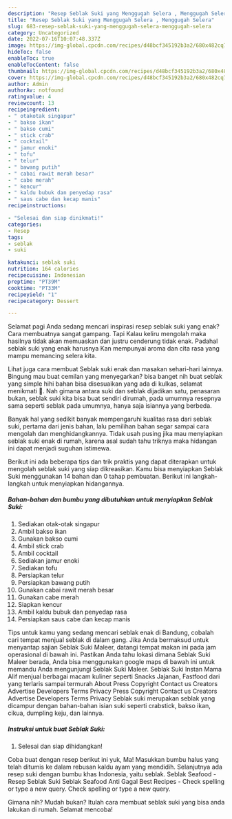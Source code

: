 ```yaml
---
description: "Resep Seblak Suki yang Menggugah Selera , Menggugah Selera"
title: "Resep Seblak Suki yang Menggugah Selera , Menggugah Selera"
slug: 683-resep-seblak-suki-yang-menggugah-selera-menggugah-selera
category: Uncategorized
date: 2022-07-16T10:07:48.337Z
image: https://img-global.cpcdn.com/recipes/d48bcf345192b3a2/680x482cq70/seblak-suki-foto-resep-utama.jpg
hideToc: false
enableToc: true
enableTocContent: false
thumbnail: https://img-global.cpcdn.com/recipes/d48bcf345192b3a2/680x482cq70/seblak-suki-foto-resep-utama.jpg
cover: https://img-global.cpcdn.com/recipes/d48bcf345192b3a2/680x482cq70/seblak-suki-foto-resep-utama.jpg
author: Admin
authorAv: notfound
ratingvalue: 4
reviewcount: 13
recipeingredient:
- " otakotak singapur"
- " bakso ikan"
- " bakso cumi"
- " stick crab"
- " cocktail"
- " jamur enoki"
- " tofu"
- " telur"
- " bawang putih"
- " cabai rawit merah besar"
- " cabe merah"
- " kencur"
- " kaldu bubuk dan penyedap rasa"
- " saus cabe dan kecap manis"
recipeinstructions:

- "Selesai dan siap dinikmati!"
categories:
- Resep
tags:
- seblak
- suki

katakunci: seblak suki 
nutrition: 164 calories
recipecuisine: Indonesian
preptime: "PT39M"
cooktime: "PT33M"
recipeyield: "1"
recipecategory: Dessert

---
```



Selamat pagi Anda sedang mencari inspirasi resep seblak suki yang enak? Cara membuatnya sangat gampang. Tapi Kalau keliru mengolah maka hasilnya tidak akan memuaskan dan justru cenderung tidak enak. Padahal seblak suki yang enak harusnya Kan mempunyai aroma dan cita rasa yang mampu memancing selera kita.


Lihat juga cara membuat Seblak suki enak dan masakan sehari-hari lainnya. Bingung mau buat cemilan yang menyegarkan? bisa banget nih buat seblak yang simple hihi bahan bisa disesuaikan yang ada di kulkas, selamat menikmati 🤩. Nah gimana antara suki dan seblak dijadikan satu, penasaran bukan, seblak suki kita bisa buat sendiri dirumah, pada umumnya resepnya sama seperti seblak pada umumnya, hanya saja isiannya yang berbeda.

Banyak hal yang sedikit banyak mempengaruhi kualitas rasa dari seblak suki, pertama dari jenis bahan, lalu pemilihan bahan segar sampai cara mengolah dan menghidangkannya. Tidak usah pusing jika mau menyiapkan seblak suki enak di rumah, karena asal sudah tahu triknya maka hidangan ini dapat menjadi suguhan istimewa.


Berikut ini ada beberapa tips dan trik praktis yang dapat diterapkan untuk mengolah seblak suki yang siap dikreasikan. Kamu bisa menyiapkan Seblak Suki menggunakan 14 bahan dan 0 tahap pembuatan. Berikut ini langkah-langkah untuk menyiapkan hidangannya.

<!--inarticleads1-->

##### Bahan-bahan dan bumbu yang dibutuhkan untuk menyiapkan Seblak Suki:

1. Sediakan  otak-otak singapur
1. Ambil  bakso ikan
1. Gunakan  bakso cumi
1. Ambil  stick crab
1. Ambil  cocktail
1. Sediakan  jamur enoki
1. Sediakan  tofu
1. Persiapkan  telur
1. Persiapkan  bawang putih
1. Gunakan  cabai rawit merah besar
1. Gunakan  cabe merah
1. Siapkan  kencur
1. Ambil  kaldu bubuk dan penyedap rasa
1. Persiapkan  saus cabe dan kecap manis


Tips untuk kamu yang sedang mencari seblak enak di Bandung, cobalah cari tempat menjual seblak di dalam gang. Jika Anda bermaksud untuk menyantap sajian Seblak Suki Maleer, datangi tempat makan ini pada jam operasional di bawah ini. Pastikan Anda tahu lokasi dimana Seblak Suki Maleer berada, Anda bisa menggunakan google maps di bawah ini untuk memandu Anda mengunjungi Seblak Suki Maleer. Seblak Suki Instan Mama Alif menjual berbagai macam kuliner seperti Snacks Jajanan, Fastfood dari yang terlaris sampai termurah About Press Copyright Contact us Creators Advertise Developers Terms Privacy Press Copyright Contact us Creators Advertise Developers Terms Privacy Seblak suki merupakan seblak yang dicampur dengan bahan-bahan isian suki seperti crabstick, bakso ikan, cikua, dumpling keju, dan lainnya. 

<!--inarticleads2-->

##### Instruksi untuk buat Seblak Suki:


1. Selesai dan siap dihidangkan!

Coba buat dengan resep berikut ini yuk, Ma! Masukkan bumbu halus yang telah ditumis ke dalam rebusan kaldu ayam yang mendidih. Selanjutnya ada resep suki dengan bumbu khas Indonesia, yaitu seblak. Seblak Seafood - Resep Seblak Suki Seblak Seafood Anti Gagal Best Recipes - Check spelling or type a new query. Check spelling or type a new query. 

Gimana nih? Mudah bukan? Itulah cara membuat seblak suki yang bisa anda lakukan di rumah. Selamat mencoba!
